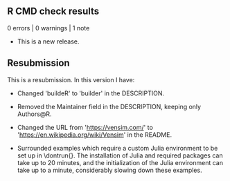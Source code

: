 ## R CMD check results

0 errors | 0 warnings | 1 note

* This is a new release.

## Resubmission
This is a resubmission. In this version I have:

* Changed 'buildeR' to 'builder' in the DESCRIPTION.

* Removed the Maintainer field in the DESCRIPTION, keeping only Authors@R.

* Changed the URL from 'https://vensim.com/' to 'https://en.wikipedia.org/wiki/Vensim' in the README.

* Surrounded examples which require a custom Julia environment to be set up in \dontrun{}. The installation of Julia and required packages can take up to 20 minutes, and the initialization of the Julia environment can take up to a minute, considerably slowing down these examples.

